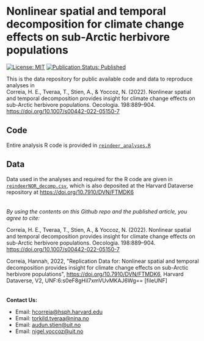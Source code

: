 # Nonlinear spatial and temporal decomposition for climate change effects on sub-Arctic herbivore populations
[![License: MIT](https://img.shields.io/badge/License-MIT-yellow.svg)](https://opensource.org/licenses/MIT) [![Publication Status: Published](https://img.shields.io/badge/Publication%20Status-Published-success)](https://doi.org/10.1007/s00442-022-05150-7)

This is the data repository for public available code and data to reproduce analyses in  
Correia, H. E., Tveraa, T., Stien, A., & Yoccoz, N. (2022). Nonlinear spatial and temporal decomposition provides insight for climate change effects on sub-Arctic herbivore populations. Oecologia. 198:889–904. https://doi.org/10.1007/s00442-022-05150-7

## Code
Entire analysis R code is provided in [`reindeer_analyses.R`](reindeer_analyses.R)

## Data
Data used in the analyses and required for the R code are given in [`reindeerNOR_decomp.csv`](reindeerNOR_decomp.csv), which is also deposited at the Harvard Dataverse repository at https://doi.org/10.7910/DVN/FTMDK6
\
\
\
_By using the contents on this Github repo and the published article, you agree to cite:_  

Correia, H. E., Tveraa, T., Stien, A., & Yoccoz, N. (2022). Nonlinear spatial and temporal decomposition provides insight for climate change effects on sub-Arctic herbivore populations. Oecologia. 198:889–904. https://doi.org/10.1007/s00442-022-05150-7  

Correia, Hannah, 2022, "Replication Data for: Nonlinear spatial and temporal decomposition provides insight for climate change effects on sub-Arctic herbivore populations", https://doi.org/10.7910/DVN/FTMDK6, Harvard Dataverse, V2, UNF:6:s0eF8gHil7xmVUvMKAJ6Wg== [fileUNF]
\
\
\
__Contact Us:__
- Email: [hcorreia@hsph.harvard.edu](mailto:hcorreia@hsph.harvard.edu)  
- Email: [torkild.tveraa@nina.no](mailto:torkild.tveraa@nina.no)
- Email: [audun.stien@uit.no](mailto:audun.stien@uit.no)
- Email: [nigel.yoccoz@uit.no](mailto:nigel.yoccoz@uit.no)  

